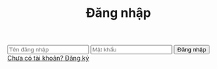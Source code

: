 <!DOCTYPE html>
<html lang="vi">
<head>
  <meta charset="UTF-8">
  <title>Đăng nhập - VTshop</title>
  <link rel="stylesheet" href="login.css">
  <script src="login.js"></script>
</head>
<body>
  <header>
    <h1>Đăng nhập</h1>
  </header>
  <main>
    <!-- Form Đăng nhập -->
    <form class="login-form" id="login-form" onsubmit="login(); return false;">
      <input type="text" id="username" placeholder="Tên đăng nhập" required>
      <input type="password" id="password" placeholder="Mật khẩu" required>
      <button type="submit">Đăng nhập</button>
      <div class="link">
        <a href="#" onclick="showRegisterForm();return false;">Chưa có tài khoản? Đăng ký</a>
      </div>
    </form>
    <!-- Form Đăng ký -->
    <form class="login-form" id="register-form" style="display:none;" onsubmit="register(); return false;">
      <input type="text" id="reg-username" placeholder="Tên đăng nhập" required>
      <input type="password" id="reg-password" placeholder="Mật khẩu" required>
      <input type="password" id="reg-passwordCF" placeholder="Nhập lại mật khẩu" required>
      <button type="submit">Đăng ký</button>
      <div class="link">
        <a href="#" onclick="showLoginForm();return false;">Đã có tài khoản? Đăng nhập</a>
      </div>
    </form>
  </main>
  <script>
    function showRegisterForm() {
      document.getElementById('login-form').style.display = 'none';
      document.getElementById('register-form').style.display = 'flex';
    }
    function showLoginForm() {
      document.getElementById('login-form').style.display = 'flex';
      document.getElementById('register-form').style.display = 'none';
    }
  </script>
</body>
</html>
